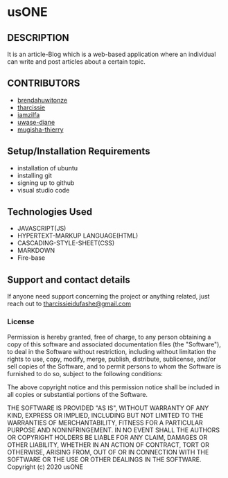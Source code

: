 # usONE

## DESCRIPTION
It is an article-Blog which is a web-based application where an individual can write and post articles about a certain topic.
## CONTRIBUTORS 
 * [brendahuwitonze](https://github.com/brendahuwitonze)
 * [
tharcissie](https://github.com/tharcissie)
 * [iamzilfa](https://github.com/iamzilfa)
 * [uwase-diane](https://github.com/uwase-diane)
 * [mugisha-thierry](https://github.com/mugisha-thierry)


## Setup/Installation Requirements

* installation of ubuntu
* installing git
* signing up to github 
* visual studio code

## Technologies Used

* JAVASCRIPT(JS)
* HYPERTEXT-MARKUP LANGUAGE(HTML)
* CASCADING-STYLE-SHEET(CSS)
* MARKDOWN
* Fire-base
## Support and contact details
If anyone need support concerning the project or anything related, just reach out to tharcissieidufashe@gmail.com
### License

Permission is hereby granted, free of charge, to any person obtaining a copy
of this software and associated documentation files (the "Software"), to deal
in the Software without restriction, including without limitation the rights
to use, copy, modify, merge, publish, distribute, sublicense, and/or sell
copies of the Software, and to permit persons to whom the Software is
furnished to do so, subject to the following conditions:

The above copyright notice and this permission notice shall be included in all
copies or substantial portions of the Software.

THE SOFTWARE IS PROVIDED "AS IS", WITHOUT WARRANTY OF ANY KIND, EXPRESS OR
IMPLIED, INCLUDING BUT NOT LIMITED TO THE WARRANTIES OF MERCHANTABILITY, 
FITNESS FOR A PARTICULAR PURPOSE AND NONINFRINGEMENT. IN NO EVENT SHALL THE
AUTHORS OR COPYRIGHT HOLDERS BE LIABLE FOR ANY CLAIM, DAMAGES OR OTHER
LIABILITY, WHETHER IN AN ACTION OF CONTRACT, TORT OR OTHERWISE, ARISING FROM, 
OUT OF OR IN CONNECTION WITH THE SOFTWARE OR THE USE OR OTHER DEALINGS IN THE
SOFTWARE.
Copyright (c) 2020 usONE